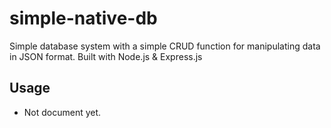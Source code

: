 # simple-native-db

Simple database system with a simple CRUD function for manipulating data in JSON format. Built with Node.js & Express.js

## Usage

- Not document yet.
